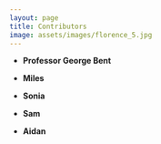 ```yaml
---
layout: page
title: Contributors
image: assets/images/florence_5.jpg
---
```


- __Professor George Bent__

- __Miles__
- __Sonia__
- __Sam__
- __Aidan__
